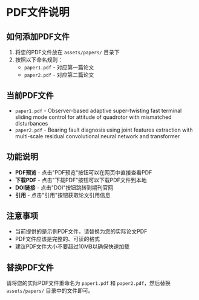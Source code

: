 # PDF文件说明

## 如何添加PDF文件

1. 将您的PDF文件放在 `assets/papers/` 目录下
2. 按照以下命名规则：
   - `paper1.pdf` - 对应第一篇论文
   - `paper2.pdf` - 对应第二篇论文

## 当前PDF文件

- `paper1.pdf` - Observer-based adaptive super-twisting fast terminal sliding mode control for attitude of quadrotor with mismatched disturbances
- `paper2.pdf` - Bearing fault diagnosis using joint features extraction with multi-scale residual convolutional neural network and transformer

## 功能说明

- **PDF预览** - 点击"PDF预览"按钮可以在网页中直接查看PDF
- **下载PDF** - 点击"下载PDF"按钮可以下载PDF文件到本地
- **DOI链接** - 点击"DOI"按钮跳转到期刊官网
- **引用** - 点击"引用"按钮获取论文引用信息

## 注意事项

- 当前提供的是示例PDF文件，请替换为您的实际论文PDF
- PDF文件应该是完整的、可读的格式
- 建议PDF文件大小不要超过10MB以确保快速加载

## 替换PDF文件

请将您的实际PDF文件重命名为 `paper1.pdf` 和 `paper2.pdf`，然后替换 `assets/papers/` 目录中的文件即可。
